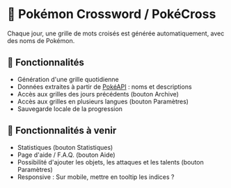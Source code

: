 # 🧩 Pokémon Crossword / PokéCross

Chaque jour, une grille de mots croisés est générée automatiquement, avec des noms de Pokémon.

## 🚀 Fonctionnalités

- Génération d'une grille quotidienne
- Données extraites à partir de [PokéAPI](https://pokeapi.co/) : noms et descriptions
- Accès aux grilles des jours précédents (bouton Archive)
- Accès aux grilles en plusieurs langues (bouton Paramètres)
- Sauvegarde locale de la progression

## 🚀 Fonctionnalités à venir

- Statistiques (bouton Statistiques)
- Page d'aide / F.A.Q. (bouton Aide)
- Possibilité d'ajouter les objets, les attaques et les talents (bouton Paramètres)
- Responsive : Sur mobile, mettre en tooltip les indices ?
